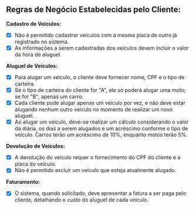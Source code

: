 ## Regras de Negócio Estabelecidas pelo Cliente:

**Cadastro de Veículos:**
- [x] Não é permitido cadastrar veículos com a mesma placa de outro já registrado no sistema.
- [x] As informações a serem cadastradas dos veículos devem incluir o valor da hora de aluguel.

**Aluguel de Veículos:**
- [x] Para alugar um veículo, o cliente deve fornecer nome, CPF e o tipo de carteira.
- [x] Se o tipo de carteira do cliente for "A", ele só poderá alugar uma moto; se for "B", apenas um carro.
- [x] Cada cliente pode alugar apenas um veículo por vez, e não deve estar alugando nenhum outro veículo no momento de realizar um novo aluguel.
- [x] Ao alugar um veículo, deve-se realizar um cálculo considerando o valor da diária, os dias a serem alugados e um acréscimo conforme o tipo de veículo. Carros terão um acréscimo de 10%, enquanto motos terão 5%.

**Devolução de Veículos:**
- [x] A devolução do veículo requer o fornecimento do CPF do cliente e a placa do veículo.
- [x] Não é permitido excluir um veículo que esteja atualmente alugado.

**Faturamento:**
- [x] O sistema, quando solicitado, deve apresentar a fatura a ser paga pelo cliente, detalhando o custo do aluguel de cada veículo.